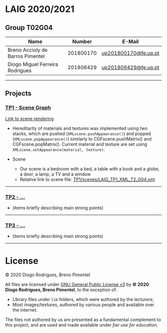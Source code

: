 # LAIG 2020/2021

## Group T02G04
| Name                             | Number    | E-Mail               |
| -------------------------------- | --------- | -------------------- |
| Breno Accioly de Barros Pimentel | 201800170 | up201800170@fe.up.pt |
| Diogo Miguel Ferreira Rodrigues  | 201806429 | up201806429@fe.up.pt |

----

## Projects

### [TP1 - Scene Graph](TP1)

[Link to scene rendering](https://web.fe.up.pt/~up201806429/feup/3/1/laig-t02-g04/TP1/?file=LAIG_TP1_XML_T2_G04.xml)

- Hereditarity of materials and textures was implemented using two stacks, which are pushed (`XMLscene.pushAppearance()`) and popped (`XMLscene.popAppearance()`) similarly to CGFscene.pushMatrix() and CGFscene.popMatrix(). Current material and texture are set using `XMLscene.setAppearance(material, texture)`.

- Scene
  - Our scene is a bedroom with a bed, a table with a book and a globe, a door, a lamp, a TV and a window
  - Relative link to scene file: [TP1/scenes/LAIG_TP1_XML_T2_G04.xml](TP1/scenes/LAIG_TP1_XML_T2_G04.xml)

-----

### [TP2 - ...](TP2)
- (items briefly describing main strong points)

----

### [TP3 - ...](TP3)
- (items briefly describing main strong points)

----

# License

© 2020 Diogo Rodrigues, Breno Pimentel

All files are licensed under [GNU General Public License v3](LICENSE) by **© 2020 Diogo Rodrigues, Breno Pimentel**, to the exception of:
- Library files under `lib` folders, which were authored by the lecturers;
- Most images/textures, authored by various people and available over the internet.

The files not authored by us are presented as a fundamental complement to this project, and are used and made available under *fair use for education*.
